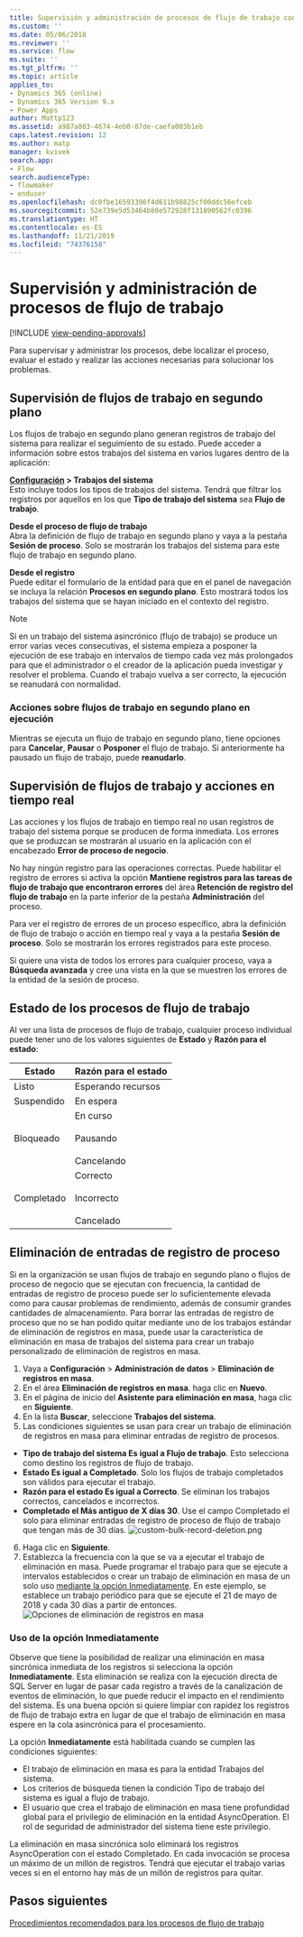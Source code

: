 ```yaml
---
title: Supervisión y administración de procesos de flujo de trabajo con Power Apps | Microsoft Docs
ms.custom: ''
ms.date: 05/06/2018
ms.reviewer: ''
ms.service: flow
ms.suite: ''
ms.tgt_pltfrm: ''
ms.topic: article
applies_to:
- Dynamics 365 (online)
- Dynamics 365 Version 9.x
- Power Apps
author: Mattp123
ms.assetid: a987a803-4674-4eb0-87de-caefa003b1eb
caps.latest.revision: 12
ms.author: matp
manager: kvivek
search.app:
- Flow
search.audienceType:
- flowmaker
- enduser
ms.openlocfilehash: dc0fbe16593396f4d611b98825cf00ddc56efceb
ms.sourcegitcommit: 52e739e5d53464b80e572928f131890562fc0396
ms.translationtype: HT
ms.contentlocale: es-ES
ms.lasthandoff: 11/21/2019
ms.locfileid: "74376158"
---
```

# <a name="monitor-and-manage-workflow-processes"></a>Supervisión y administración de procesos de flujo de trabajo
[!INCLUDE [view-pending-approvals](includes/cc-rebrand.md)]

Para supervisar y administrar los procesos, debe localizar el proceso, evaluar el estado y realizar las acciones necesarias para solucionar los problemas.  
  
<a name="BKMK_MonitorAsyncWorkflows"></a>   
## <a name="monitoring-background-workflows"></a>Supervisión de flujos de trabajo en segundo plano  
 Los flujos de trabajo en segundo plano generan registros de trabajo del sistema para realizar el seguimiento de su estado. Puede acceder a información sobre estos trabajos del sistema en varios lugares dentro de la aplicación:  
  
 **[Configuración](/powerapps/maker/model-driven-apps/advanced-navigation#settings) > Trabajos del sistema**  
 Esto incluye todos los tipos de trabajos del sistema. Tendrá que filtrar los registros por aquellos en los que **Tipo de trabajo del sistema** sea **Flujo de trabajo**.  
  
 **Desde el proceso de flujo de trabajo**  
 Abra la definición de flujo de trabajo en segundo plano y vaya a la pestaña **Sesión de proceso**. Solo se mostrarán los trabajos del sistema para este flujo de trabajo en segundo plano.  
  
 **Desde el registro**  
 Puede editar el formulario de la entidad para que en el panel de navegación se incluya la relación **Procesos en segundo plano**. Esto mostrará todos los trabajos del sistema que se hayan iniciado en el contexto del registro.  
  
> [!NOTE]
>  Si en un trabajo del sistema asincrónico (flujo de trabajo) se produce un error varias veces consecutivas, el sistema empieza a posponer la ejecución de ese trabajo en intervalos de tiempo cada vez más prolongados para que el administrador o el creador de la aplicación pueda investigar y resolver el problema. Cuando el trabajo vuelva a ser correcto, la ejecución se reanudará con normalidad.  
  
<a name="BKMK_ActionsOnRunningWorkflows"></a>   
### <a name="actions-on-running-background-workflows"></a>Acciones sobre flujos de trabajo en segundo plano en ejecución  
 Mientras se ejecuta un flujo de trabajo en segundo plano, tiene opciones para **Cancelar**, **Pausar** o **Posponer** el flujo de trabajo. Si anteriormente ha pausado un flujo de trabajo, puede **reanudarlo**.  
  
<a name="BKMK_MonitorSyncWorkflows"></a>   
## <a name="monitoring-real-time-workflows-and-actions"></a>Supervisión de flujos de trabajo y acciones en tiempo real  
 Las acciones y los flujos de trabajo en tiempo real no usan registros de trabajo del sistema porque se producen de forma inmediata. Los errores que se produzcan se mostrarán al usuario en la aplicación con el encabezado **Error de proceso de negocio**.  
  
 No hay ningún registro para las operaciones correctas. Puede habilitar el registro de errores si activa la opción **Mantiene registros para las tareas de flujo de trabajo que encontraron errores** del área **Retención de registro del flujo de trabajo** en la parte inferior de la pestaña **Administración** del proceso.  
  
 Para ver el registro de errores de un proceso específico, abra la definición de flujo de trabajo o acción en tiempo real y vaya a la pestaña **Sesión de proceso**. Solo se mostrarán los errores registrados para este proceso.  
  
 Si quiere una vista de todos los errores para cualquier proceso, vaya a **Búsqueda avanzada** y cree una vista en la que se muestren los errores de la entidad de la sesión de proceso.  
  
<a name="BKMK_StatusOfWorkflowProcesses"></a>   
## <a name="status-of-workflow-processes"></a>Estado de los procesos de flujo de trabajo  
 Al ver una lista de procesos de flujo de trabajo, cualquier proceso individual puede tener uno de los valores siguientes de **Estado** y **Razón para el estado**:  
  
|Estado|Razón para el estado|  
|-----------|-------------------|  
|Listo|Esperando recursos|  
|Suspendido|En espera|  
|Bloqueado|En curso<br /><br /> Pausando<br /><br /> Cancelando|  
|Completado|Correcto<br /><br /> Incorrecto<br /><br /> Cancelado|  

## <a name="deleting-process-log-records"></a>Eliminación de entradas de registro de proceso

Si en la organización se usan flujos de trabajo en segundo plano o flujos de proceso de negocio que se ejecutan con frecuencia, la cantidad de entradas de registro de proceso puede ser lo suficientemente elevada como para causar problemas de rendimiento, además de consumir grandes cantidades de almacenamiento. Para borrar las entradas de registro de proceso que no se han podido quitar mediante uno de los trabajos estándar de eliminación de registros en masa, puede usar la característica de eliminación en masa de trabajos del sistema para crear un trabajo personalizado de eliminación de registros en masa.

1. Vaya a **Configuración** > **Administración de datos** > **Eliminación de registros en masa**.
2. En el área **Eliminación de registros en masa**. haga clic en **Nuevo**. 
3. En el página de inicio del **Asistente para eliminación en masa**, haga clic en **Siguiente**.
4. En la lista **Buscar**, seleccione **Trabajos del sistema**.
5. Las condiciones siguientes se usan para crear un trabajo de eliminación de registros en masa para eliminar entradas de registro de procesos. 
 - **Tipo de trabajo del sistema Es igual a Flujo de trabajo**. Esto selecciona como destino los registros de flujo de trabajo. 
 - **Estado Es igual a Completado**. Solo los flujos de trabajo completados son válidos para ejecutar el trabajo.
 - **Razón para el estado Es igual a Correcto**. Se eliminan los trabajos correctos, cancelados e incorrectos.
 - **Completado el Más antiguo de X días 30**. Use el campo Completado el solo para eliminar entradas de registro de proceso de flujo de trabajo que tengan más de 30 días.
 ![custom-bulk-record-deletion.png](media/custom-bulk-record-deletion.png)
6. Haga clic en **Siguiente**.
7. Establezca la frecuencia con la que se va a ejecutar el trabajo de eliminación en masa. Puede programar el trabajo para que se ejecute a intervalos establecidos o crear un trabajo de eliminación en masa de un solo uso [mediante la opción Inmediatamente](#using-the-immediately-option). En este ejemplo, se establece un trabajo periódico para que se ejecute el 21 de mayo de 2018 y cada 30 días a partir de entonces. 
![Opciones de eliminación de registros en masa](media/custom-bulk-record-delete-options.png)

### <a name="using-the-immediately-option"></a>Uso de la opción Inmediatamente

Observe que tiene la posibilidad de realizar una eliminación en masa sincrónica inmediata de los registros si selecciona la opción **Inmediatamente**. Esta eliminación se realiza con la ejecución directa de SQL Server en lugar de pasar cada registro a través de la canalización de eventos de eliminación, lo que puede reducir el impacto en el rendimiento del sistema. Es una buena opción si quiere limpiar con rapidez los registros de flujo de trabajo extra en lugar de que el trabajo de eliminación en masa espere en la cola asincrónica para el procesamiento. 

La opción **Inmediatamente** está habilitada cuando se cumplen las condiciones siguientes: 
- El trabajo de eliminación en masa es para la entidad Trabajos del sistema.
- Los criterios de búsqueda tienen la condición Tipo de trabajo del sistema es igual a flujo de trabajo. 
- El usuario que crea el trabajo de eliminación en masa tiene profundidad global para el privilegio de eliminación en la entidad AsyncOperation. El rol de seguridad de administrador del sistema tiene este privilegio.  

La eliminación en masa sincrónica solo eliminará los registros AsyncOperation con el estado Completado. En cada invocación se procesa un máximo de un millón de registros. Tendrá que ejecutar el trabajo varias veces si en el entorno hay más de un millón de registros para quitar.  
  
## <a name="next-steps"></a>Pasos siguientes   
 [Procedimientos recomendados para los procesos de flujo de trabajo](best-practices-workflow-processes.md) <br />

